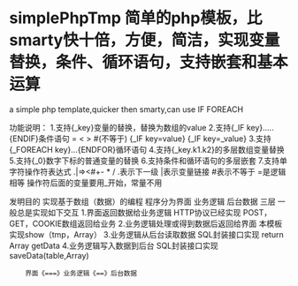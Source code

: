 simplePhpTmp 简单的php模板，比smarty快十倍，方便，简洁，实现变量替换，条件、循环语句，支持嵌套和基本运算
============

a simple php template,quicker then  smarty,can use IF FOREACH

功能说明：
1.支持{_key}变量的替换，替换为数组的value
2.支持{_IF key}.....{ENDIF}条件语句 = < > #(不等于) {_IF key=value} {_IF key=_value}
3.支持{_FOREACH key}...{ENDFOR}循环语句
4.支持{_key.k1.k2}的多层数组变量替换
5.支持{_0}数字下标的普通变量的替换
6.支持条件和循环语句的多层嵌套
7.支持单字符操作符表达式 .|=><#+- * /  .表示下一级 |表示变量链接 #表示不等于 =是逻辑相等 操作符后面的变量要用_开始，常量不用

发明目的
  实现基于数组（数据）的编程
	程序分为界面	业务逻辑	后台数据 三层
	一般总是实现如下交互
		1.界面返回数据给业务逻辑 HTTP协议已经实现 POST，GET，COOKIE数组返回给业务
		2.业务逻辑处理或得到数据后返回给界面 本模板实现show（tmp，Array）
		3.业务逻辑从后台读取数据 SQL封装接口实现 return Array getData
		4.业务逻辑写入数据到后台 SQL封装接口实现 saveData(table,Array)
		     
		界面《===》业务逻辑《==》后台数据
